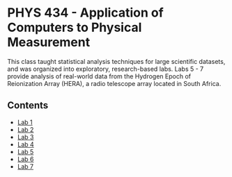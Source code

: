 # PHYS 434 - Application of Computers to Physical Measurement

This class taught statistical analysis techniques for large scientific datasets,
and was organized into exploratory, research-based labs. Labs 5 - 7 provide 
analysis of real-world data from the Hydrogen Epoch of Reionization Array
(HERA), a radio telescope array located in South Africa.

## Contents

- [Lab 1](https://lucis-fluxum.github.io/phys-434/Lab%201/lab_1.html)
- [Lab 2](https://lucis-fluxum.github.io/phys-434/Lab%202/lab_2.html)
- [Lab 3](https://lucis-fluxum.github.io/phys-434/Lab%203/lab_3.html)
- [Lab 4](https://lucis-fluxum.github.io/phys-434/Lab%204/lab_4.html)
- [Lab 5](https://lucis-fluxum.github.io/phys-434/Lab%205/lab_5.html)
- [Lab 6](https://lucis-fluxum.github.io/phys-434/Lab%206/lab_6.html)
- [Lab 7](https://lucis-fluxum.github.io/phys-434/Lab%207/lab_7.html)
